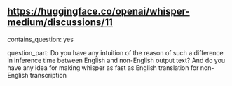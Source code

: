 ## https://huggingface.co/openai/whisper-medium/discussions/11

contains_question: yes

question_part: Do you have any intuition of the reason of such a difference in inference time between English and non-English output text?
And do you have any idea for making whisper as fast as English translation for non-English transcription